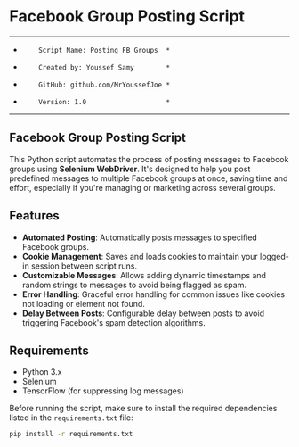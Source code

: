 # Facebook Group Posting Script

*******************************************
*         Script Name: Posting FB Groups  *
*         Created by: Youssef Samy        *
*         GitHub: github.com/MrYoussefJoe *
*         Version: 1.0                    *
*******************************************

## Facebook Group Posting Script

This Python script automates the process of posting messages to Facebook groups using **Selenium WebDriver**. It's designed to help you post predefined messages to multiple Facebook groups at once, saving time and effort, especially if you're managing or marketing across several groups.

## Features
- **Automated Posting**: Automatically posts messages to specified Facebook groups.
- **Cookie Management**: Saves and loads cookies to maintain your logged-in session between script runs.
- **Customizable Messages**: Allows adding dynamic timestamps and random strings to messages to avoid being flagged as spam.
- **Error Handling**: Graceful error handling for common issues like cookies not loading or element not found.
- **Delay Between Posts**: Configurable delay between posts to avoid triggering Facebook's spam detection algorithms.

## Requirements
- Python 3.x
- Selenium
- TensorFlow (for suppressing log messages)

Before running the script, make sure to install the required dependencies listed in the `requirements.txt` file:

```bash
pip install -r requirements.txt
